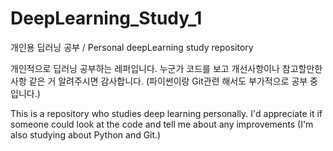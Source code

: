 # DeepLearning_Study_1
개인용 딥러닝 공부 / Personal deepLearning study repository

개인적으로 딥러닝 공부하는 레퍼입니다.
누군가 코드를 보고 개선사항이나 참고할만한 사항 같은 거 알려주시면 감사합니다.
(파이썬이랑 Git관련 해서도 부가적으로 공부 중 입니다.)

This is a repository who studies deep learning personally.
I'd appreciate it if someone could look at the code and tell me about any improvements
(I'm also studying about Python and Git.)
